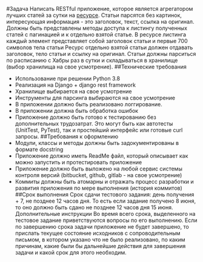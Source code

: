 #Задача
Написать RESTful приложение, которое является агрегатором лучших статей за сутки на [ресурсе](https://habr.com/ru/). Статьи парсятся без картинок, интересующая информация - это заголовок, текст, ссылка на оригинал. Должны быть представлены методы доступа к листингу полученных статей с пагинацией и к отдельно взятой статье. 
В ресурсе листинга каждый элемент представляет собой заголовок статьи и первые 700 символов тела статьи
Ресурс отдельно взятой статьи должен отдавать заголовок, тело статьи и ссылку на оригинал.
Статьи должны парситься по расписанию с Хабры раз в сутки и складываться в хранилище (выбор хранилища на свое усмотрение).
##Технические требования
 - Использование при решении Python 3.8
 - Реализация на Django + django rest framework
 - Хранилище выбирается на свое усмотрение
 - Инструменты для парсинга выбираются на свое усмотрение
 - В приложении должно быть реализовано логгирование.
 - В приложении должна быть обработка ошибок
 - Приложение должно быть готово к тестированию без дополнительных трудозатрат. Это могут быть как автотесты (UnitTest, PyTest), так и простейший интерфейс или готовые curl запросы.
##Требования к оформлению
 - Модули, классы и методы должны быть задокументированы в формате docstring
 - Приложение должно иметь ReadMe файл, который описывает как можно запустить и протестировать приложение
 - Приложение должно быть выложено на любой сервис системы контроля версий (bitbucket, github, gitlab - на свое усмотрение)
 - Коммиты должны быть атомарны и отражать процесс разработки и развития приложения по мере выполнения (история коммитов)
##Срок выполнения
Срок сдачи тестового задания: день получения + 7, не позднее 12 часов дня. То есть если задание получено 8 июня, то оно должно быть сдано не позднее 12 часов дня 15 июня.
Дополнительные инструкции
Во время всего срока, выделенного на тестовое задание приветствуются вопросы по его выполнению. Если по завершению срока задачи приложение не будет завершено, то прислать текущее состояние исходников с сопроводительным письмом, в котором указано что не было реализовано, по каким причинам, какие были бы дальнейшие действия для завершения задачи и какой срок для этого необходим.
